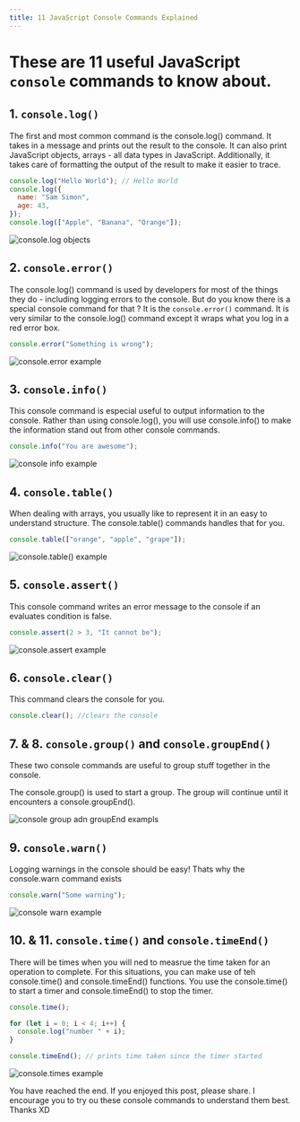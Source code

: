 ```yaml
---
title: 11 JavaScript Console Commands Explained
---
```


# These are 11 useful JavaScript `console` commands to know about.

## 1. `console.log()`

The first and most common command is the console.log() command. It takes in a message and prints out the result to the console. It can also print JavaScript objects, arrays - all data types in JavaScript. Additionally, it takes care of formatting the output of the result to make it easier to trace.

```javascript
console.log("Hello World"); // Hello World
console.log({
  name: "Sam Simon",
  age: 43,
});
console.log(["Apple", "Banana", "Orange"]);
```

![console.log objects](https://i.ibb.co/NZJHBk3/console-logobj.png)

## 2. `console.error()`

The console.log() command is used by developers for most of the things they do - including logging errors to the console. But do you know there is a special console command for that ? It is the `console.error()` command. It is very similar to the console.log() command except it wraps what you log in a red error box.

```javascript
console.error("Something is wrong");
```

![console.error example](https://i.ibb.co/YfnPcZQ/consoleerror.png)

## 3. `console.info()`

This console command is especial useful to output information to the console. Rather than using console.log(), you will use console.info() to make the information stand out from other console commands.

```javascript
console.info("You are awesome");
```

![console info example](https://i.ibb.co/rsTWxbw/consoleinfo.png)

## 4. `console.table()`

When dealing with arrays, you usually like to represent it in an easy to understand structure. The console.table() commands handles that for you.

```javascript
console.table(["orange", "apple", "grape"]);
```

![console.table() example](https://i.ibb.co/yB5vbL3/consoletable.png)

## 5. `console.assert()`

This console command writes an error message to the console if an evaluates condition is false.

```javascript
console.assert(2 > 3, "It cannot be");
```

![console.assert example](https://i.ibb.co/2sZ49sB/consoleassert.png)

## 6. `console.clear()`

This command clears the console for you.

```javascript
console.clear(); //clears the console
```

## 7. & 8. `console.group()` and `console.groupEnd()`

These two console commands are useful to group stuff together in the console.

The console.group() is used to start a group. The group will continue until it encounters a console.groupEnd().

![console group adn groupEnd exampls](https://i.ibb.co/wLpcTqX/consolegroups.png)

## 9. `console.warn()`

Logging warnings in the console should be easy! Thats why the console.warn command exists

```javascript
console.warn("Some warning");
```

![console warn example](https://i.ibb.co/4sSpPFV/consolewarn.png)

## 10. & 11. `console.time()` and `console.timeEnd()`

There will be times when you will ned to measrue the time taken for an operation to complete. For this situations, you can make use of teh console.time() and console.timeEnd() functions.
You use the console.time() to start a timer and console.timeEnd() to stop the timer.

```javascript
console.time();

for (let i = 0; i < 4; i++) {
  console.log("number " + i);
}

console.timeEnd(); // prints time taken since the timer started
```

![console.times example](https://i.ibb.co/JHrvCHF/consoletime.png)

You have reached the end. If you enjoyed this post, please share.
I encourage you to try ou these console commands to understand them best.
Thanks XD
